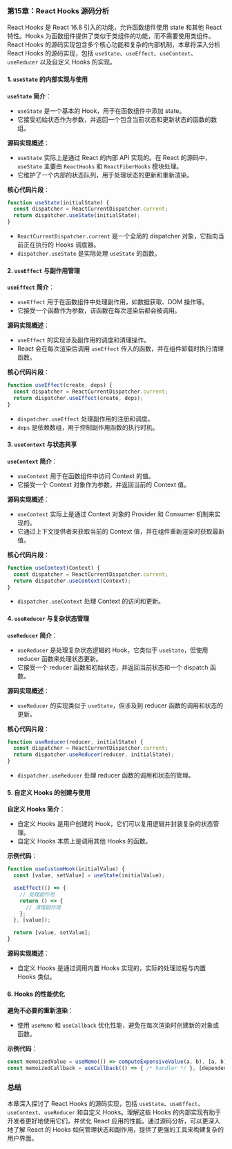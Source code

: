 ### 第15章：React Hooks 源码分析

React Hooks 是 React 16.8 引入的功能，允许函数组件使用 state 和其他 React 特性。Hooks 为函数组件提供了类似于类组件的功能，而不需要使用类组件。React Hooks 的源码实现包含多个核心功能和复杂的内部机制，本章将深入分析 React Hooks 的源码实现，包括 `useState`、`useEffect`、`useContext`、`useReducer` 以及自定义 Hooks 的实现。

#### 1. `useState` 的内部实现与使用

**`useState` 简介**：
- `useState` 是一个基本的 Hook，用于在函数组件中添加 state。
- 它接受初始状态作为参数，并返回一个包含当前状态和更新状态的函数的数组。

**源码实现概述**：
- `useState` 实际上是通过 React 的内部 API 实现的。在 React 的源码中，`useState` 主要由 `ReactHooks` 和 `ReactFiberHooks` 模块处理。
- 它维护了一个内部的状态队列，用于处理状态的更新和重新渲染。

**核心代码片段**：
```javascript
function useState(initialState) {
  const dispatcher = ReactCurrentDispatcher.current;
  return dispatcher.useState(initialState);
}
```

- `ReactCurrentDispatcher.current` 是一个全局的 dispatcher 对象，它指向当前正在执行的 Hooks 调度器。
- `dispatcher.useState` 是实际处理 `useState` 的函数。

#### 2. `useEffect` 与副作用管理

**`useEffect` 简介**：
- `useEffect` 用于在函数组件中处理副作用，如数据获取、DOM 操作等。
- 它接受一个函数作为参数，该函数在每次渲染后都会被调用。

**源码实现概述**：
- `useEffect` 的实现涉及副作用的调度和清理操作。
- React 会在每次渲染后调用 `useEffect` 传入的函数，并在组件卸载时执行清理函数。

**核心代码片段**：
```javascript
function useEffect(create, deps) {
  const dispatcher = ReactCurrentDispatcher.current;
  return dispatcher.useEffect(create, deps);
}
```

- `dispatcher.useEffect` 处理副作用的注册和调度。
- `deps` 是依赖数组，用于控制副作用函数的执行时机。

#### 3. `useContext` 与状态共享

**`useContext` 简介**：
- `useContext` 用于在函数组件中访问 Context 的值。
- 它接受一个 Context 对象作为参数，并返回当前的 Context 值。

**源码实现概述**：
- `useContext` 实际上是通过 Context 对象的 Provider 和 Consumer 机制来实现的。
- 它通过上下文提供者来获取当前的 Context 值，并在组件重新渲染时获取最新值。

**核心代码片段**：
```javascript
function useContext(Context) {
  const dispatcher = ReactCurrentDispatcher.current;
  return dispatcher.useContext(Context);
}
```

- `dispatcher.useContext` 处理 Context 的访问和更新。

#### 4. `useReducer` 与复杂状态管理

**`useReducer` 简介**：
- `useReducer` 是处理复杂状态逻辑的 Hook，它类似于 `useState`，但使用 reducer 函数来处理状态更新。
- 它接受一个 reducer 函数和初始状态，并返回当前状态和一个 dispatch 函数。

**源码实现概述**：
- `useReducer` 的实现类似于 `useState`，但涉及到 reducer 函数的调用和状态的更新。

**核心代码片段**：
```javascript
function useReducer(reducer, initialState) {
  const dispatcher = ReactCurrentDispatcher.current;
  return dispatcher.useReducer(reducer, initialState);
}
```

- `dispatcher.useReducer` 处理 reducer 函数的调用和状态的管理。

#### 5. 自定义 Hooks 的创建与使用

**自定义 Hooks 简介**：
- 自定义 Hooks 是用户创建的 Hook，它们可以复用逻辑并封装复杂的状态管理。
- 自定义 Hooks 本质上是调用其他 Hooks 的函数。

**示例代码**：
```javascript
function useCustomHook(initialValue) {
  const [value, setValue] = useState(initialValue);

  useEffect(() => {
    // 处理副作用
    return () => {
      // 清理副作用
    };
  }, [value]);

  return [value, setValue];
}
```

**源码实现概述**：
- 自定义 Hooks 是通过调用内置 Hooks 实现的，实际的处理过程与内置 Hooks 类似。

#### 6. Hooks 的性能优化

**避免不必要的重新渲染**：
- 使用 `useMemo` 和 `useCallback` 优化性能，避免在每次渲染时创建新的对象或函数。

**示例代码**：
```javascript
const memoizedValue = useMemo(() => computeExpensiveValue(a, b), [a, b]);
const memoizedCallback = useCallback(() => { /* handler */ }, [dependencies]);
```

### 总结

本章深入探讨了 React Hooks 的源码实现，包括 `useState`、`useEffect`、`useContext`、`useReducer` 和自定义 Hooks。理解这些 Hooks 的内部实现有助于开发者更好地使用它们，并优化 React 应用的性能。通过源码分析，可以更深入地了解 React 的 Hooks 如何管理状态和副作用，提供了更强的工具来构建复杂的用户界面。